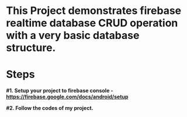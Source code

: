 # This Project demonstrates firebase realtime database CRUD operation with a very basic database structure. 

# Steps
**#1. Setup your project to firebase console - https://firebase.google.com/docs/android/setup**

**#2. Follow the codes of my project.**
